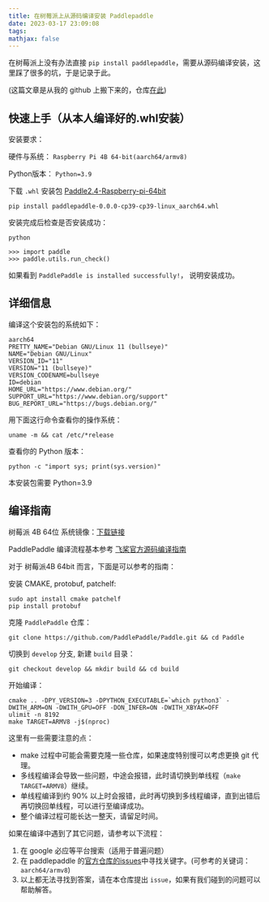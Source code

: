 ```yaml
---
title: 在树莓派上从源码编译安装 Paddlepaddle
date: 2023-03-17 23:09:08
tags:
mathjax: false
---
```


在树莓派上没有办法直接 `pip install paddlepaddle`，需要从源码编译安装，这里踩了很多的坑，于是记录于此。

(这篇文章是从我的 github 上搬下来的，仓库[在此](https://github.com/1099255210/Paddle-raspberry-pi-64-bit))

## 快速上手（从本人编译好的.whl安装）

安装要求：

硬件与系统： `Raspberry Pi 4B 64-bit(aarch64/armv8)`

Python版本： `Python=3.9`

下载 `.whl` 安装包 [Paddle2.4-Raspberry-pi-64bit](https://github.com/1099255210/Paddle-raspberry-pi-64-bit/releases/download/2.4/paddlepaddle-0.0.0-cp39-cp39-linux_aarch64.whl)

```shell
pip install paddlepaddle-0.0.0-cp39-cp39-linux_aarch64.whl
```

安装完成后检查是否安装成功：

```shell
python

>>> import paddle
>>> paddle.utils.run_check()
```

如果看到 `PaddlePaddle is installed successfully!`， 说明安装成功。

## 详细信息

编译这个安装包的系统如下：

```shell
aarch64
PRETTY_NAME="Debian GNU/Linux 11 (bullseye)"
NAME="Debian GNU/Linux"
VERSION_ID="11"
VERSION="11 (bullseye)"
VERSION_CODENAME=bullseye
ID=debian
HOME_URL="https://www.debian.org/"
SUPPORT_URL="https://www.debian.org/support"
BUG_REPORT_URL="https://bugs.debian.org/"
```

用下面这行命令查看你的操作系统：

```shell
uname -m && cat /etc/*release
```

查看你的 Python 版本：

```shell
python -c "import sys; print(sys.version)"
```

本安装包需要 Python=3.9

## 编译指南

树莓派 4B 64位 系统镜像：[下载链接](https://downloads.raspberrypi.org/raspios_arm64/images/raspios_arm64-2023-02-22/2023-02-21-raspios-bullseye-arm64.img.xz)

PaddlePaddle 编译流程基本参考 [飞桨官方源码编译指南](https://www.paddlepaddle.org.cn/install/quick?docurl=/documentation/docs/zh/install/compile/linux-compile.html)

对于 树莓派4B 64bit 而言，下面是可以参考的指南：

安装 CMAKE, protobuf, patchelf:

```shell
sudo apt install cmake patchelf
pip install protobuf
```

克隆 `PaddlePaddle` 仓库：

```shell
git clone https://github.com/PaddlePaddle/Paddle.git && cd Paddle 
```

切换到 `develop` 分支, 新建 `build` 目录：

```shell
git checkout develop && mkdir build && cd build
```

开始编译：

```shell
cmake .. -DPY_VERSION=3 -DPYTHON_EXECUTABLE=`which python3` -DWITH_ARM=ON -DWITH_GPU=OFF -DON_INFER=ON -DWITH_XBYAK=OFF
ulimit -n 8192
make TARGET=ARMV8 -j$(nproc)
```

这里有一些需要注意的点：

- make 过程中可能会需要克隆一些仓库，如果速度特别慢可以考虑更换 git 代理。
- 多线程编译会导致一些问题，中途会报错，此时请切换到单线程（`make TARGET=ARMV8`）继续。
- 单线程编译到约 90% 以上时会报错，此时再切换到多线程编译，直到出错后再切换回单线程，可以进行至编译成功。
- 整个编译过程可能长达一整天，请留足时间。

如果在编译中遇到了其它问题，请参考以下流程：

1. 在 google 必应等平台搜索（适用于普遍问题）
2. 在 paddlepaddle 的[官方仓库的issues](https://github.com/PaddlePaddle/Paddle/issues)中寻找关键字。(可参考的关键词：`aarch64/armv8`)
3. 以上都无法寻找到答案，请在本仓库提出 `issue`，如果有我们碰到的问题可以帮助解答。